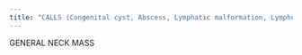 ```yaml
---
title: "CALLS (Congenital cyst, Abscess, Lymphatic malformation, Lymphoma, Salivary gland tumor)"
---
```

GENERAL 
NECK MASS

